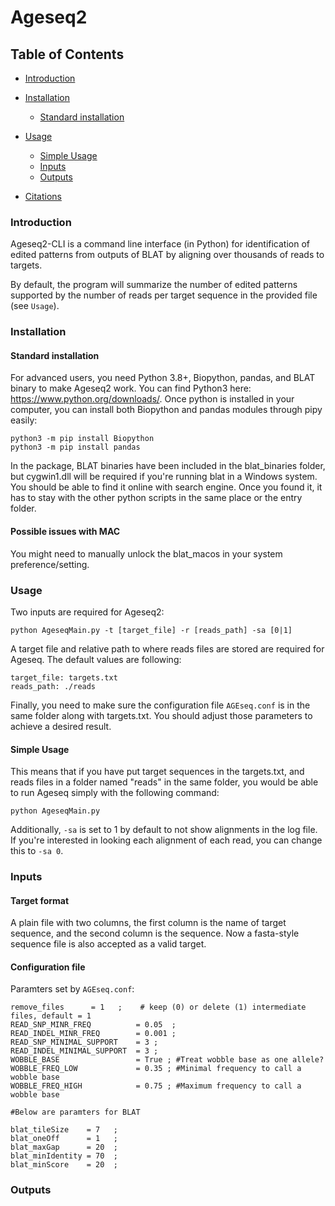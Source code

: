 # Ageseq2
## Table of Contents

   * [Introduction](#introduction)
   * [Installation](#installation)
      * [Standard installation](#standard-installation)

   * [Usage](#usage)
      * [Simple Usage](#simple-usage)
      * [Inputs](#inputs)
      * [Outputs](#outputs)
   * [Citations](#citations)



### Introduction

Ageseq2-CLI is a command line interface (in Python) for identification of edited patterns from outputs of BLAT by aligning over thousands of reads to targets.

By default, the program will summarize the number of edited patterns supported by the number of reads per target sequence in the provided file (see `Usage`).


### Installation
#### Standard installation
For advanced users, you need Python 3.8+, Biopython, pandas, and BLAT binary to make Ageseq2 work.
You can find Python3 here: https://www.python.org/downloads/. Once python is installed in your computer, you can install both Biopython and pandas modules through pipy easily:

    python3 -m pip install Biopython
    python3 -m pip install pandas
 
In the package, BLAT binaries have been included in the blat_binaries folder, but cygwin1.dll will be required if you're running blat in a Windows system. You should be able to find it online with search engine. Once you found it, it has to stay with the other python scripts in the same place or the entry folder.
#### Possible issues with MAC
You might need to manually unlock the blat_macos in your system preference/setting.

### Usage

Two inputs are required for Ageseq2:
    
    python AgeseqMain.py -t [target_file] -r [reads_path] -sa [0|1]

A target file and relative path to where reads files are stored are required for Ageseq. The default values are following:

    target_file: targets.txt
    reads_path: ./reads
    
Finally, you need to make sure the configuration file `AGEseq.conf` is in the same folder along with targets.txt. You should adjust those parameters to achieve a desired result.

#### Simple Usage
This means that if you have put target sequences in the targets.txt, and reads files in a folder named "reads" in the same folder, you would be able to run Ageseq simply with  the following command:

    python AgeseqMain.py
    
Additionally, `-sa` is set to 1 by default to not show alignments in the log file. If you're interested in looking each alignment of each read, you can change this to `-sa 0`.

### Inputs
#### Target format
A plain file with two columns, the first column is the name of target sequence, and the second column is the sequence. Now a fasta-style sequence file is also accepted as a valid target.
#### Configuration file
Paramters set by `AGEseq.conf`:

    remove_files      = 1   ;    # keep (0) or delete (1) intermediate files, default = 1
    READ_SNP_MINR_FREQ          = 0.05	;
    READ_INDEL_MINR_FREQ        = 0.001 ;
    READ_SNP_MINIMAL_SUPPORT    = 3 ;
    READ_INDEL_MINIMAL_SUPPORT  = 3 ;
    WOBBLE_BASE                 = True ; #Treat wobble base as one allele?
    WOBBLE_FREQ_LOW	            = 0.35 ; #Minimal frequency to call a wobble base
    WOBBLE_FREQ_HIGH            = 0.75 ; #Maximum frequency to call a wobble base

    #Below are paramters for BLAT

    blat_tileSize    = 7   ;    
    blat_oneOff      = 1   ;  
    blat_maxGap      = 20  ;    
    blat_minIdentity = 70  ;    
    blat_minScore    = 20  ; 


### Outputs
